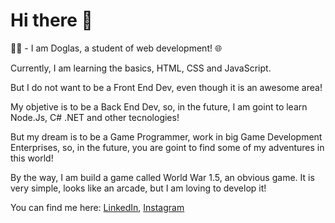 # Hi there 👋

👨‍🎓 - I am Doglas, a student of web development! 🌐

Currently, I am learning the basics, HTML, CSS and JavaScript.

But I do not want to be a Front End Dev, even though it is an awesome area!

My objetive is to be a Back End Dev, so, in the future, I am goint to learn Node.Js, C# .NET and other tecnologies!

But my dream is to be a Game Programmer, work in big Game Development Enterprises, so, in the future, you are goint to
find some of my adventures in this world! 

By the way, I am build a game called World War 1.5, an obvious game. It is very simple, looks like an arcade,
but I am loving to develop it!

You can find me here: <a href="https://www.linkedin.com/in/doglas-rocha/">LinkedIn</a>, <a href="https://www.instagram.com/in_dev_/">Instagram</a>
<!--
**DoglasRocha/DoglasRocha** is a ✨ _special_ ✨ repository because its `README.md` (this file) appears on your GitHub profile.

Here are some ideas to get you started:

- 🔭 I’m currently working on ...
- 🌱 I’m currently learning ...
- 👯 I’m looking to collaborate on ...
- 🤔 I’m looking for help with ...
- 💬 Ask me about ...
- 📫 How to reach me: ...
- 😄 Pronouns: ...
- ⚡ Fun fact: ...
-->
